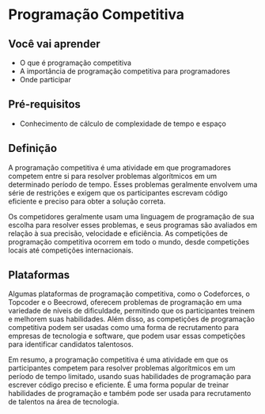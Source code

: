 # Programação Competitiva

## Você vai aprender

- O que é programação competitiva
- A importância de programação competitiva para programadores
- Onde participar

## Pré-requisitos

- Conhecimento de cálculo de complexidade de tempo e espaço

## Definição

A programação competitiva é uma atividade em que programadores competem entre si para resolver problemas 
algorítmicos em um determinado período de tempo. Esses problemas geralmente envolvem uma série de restrições e exigem 
que os participantes escrevam código eficiente e preciso para obter a solução correta.

Os competidores geralmente usam uma linguagem de programação de sua escolha para resolver esses problemas, e seus programas 
são avaliados em relação à sua precisão, velocidade e eficiência. As competições de programação competitiva ocorrem em todo 
o mundo, desde competições locais até competições internacionais.

## Plataformas

Algumas plataformas de programação competitiva, como o Codeforces, o Topcoder e o Beecrowd, oferecem problemas de programação em uma 
variedade de níveis de dificuldade, permitindo que os participantes treinem e melhorem suas habilidades. Além disso, as 
competições de programação competitiva podem ser usadas como uma forma de recrutamento para empresas de tecnologia e 
software, que podem usar essas competições para identificar candidatos talentosos.

Em resumo, a programação competitiva é uma atividade em que os participantes competem para resolver problemas algorítmicos 
em um período de tempo limitado, usando suas habilidades de programação para escrever código preciso e eficiente. É uma 
forma popular de treinar habilidades de programação e também pode ser usada para recrutamento de talentos na área de tecnologia.

